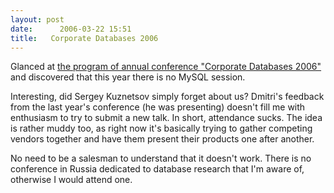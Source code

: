 ```yaml
---
layout: post
date:      2006-03-22 15:51
title:   Corporate Databases 2006
---
```


Glanced at <a href="http://citforum.ru/seminars/cbd2006/#program">the
program of annual conference "Corporate Databases 2006"</a> and discovered
that this year there is no MySQL session.

Interesting, did Sergey Kuznetsov
simply forget about us? Dmitri's feedback from the last year's conference
(he was presenting) doesn't fill me with enthusiasm to try to submit a new
talk. In short, attendance sucks. The idea is rather muddy too, as right now
it's basically trying to gather competing vendors together and have them
present their products one after another.

No need to be a salesman to understand that it doesn't work.  There is no
conference in Russia dedicated to database research that I'm aware of,
otherwise I would attend one.
